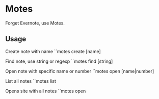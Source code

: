 Motes
=====

Forget Evernote, use Motes.

Usage
-----

Create note with name
``motes create [name]

Find note, use string or regexp
``motes find [string]

Open note with specific name or number
``motes open [name|number]

List all notes
``motes list

Opens site with all notes
``motes open
